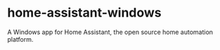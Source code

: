 # home-assistant-windows
A Windows app for Home Assistant, the open source home automation platform.
